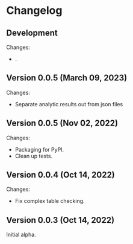 # Changelog

## Development

Changes:
*    .

## Version 0.0.5 (March 09, 2023)

Changes:
*    Separate analytic results out from json files

## Version 0.0.5 (Nov 02, 2022)

Changes:
*    Packaging for PyPI.
*    Clean up tests.

## Version 0.0.4 (Oct 14, 2022)

Changes:
*    Fix complex table checking.

## Version 0.0.3 (Oct 14, 2022)

Initial alpha.
